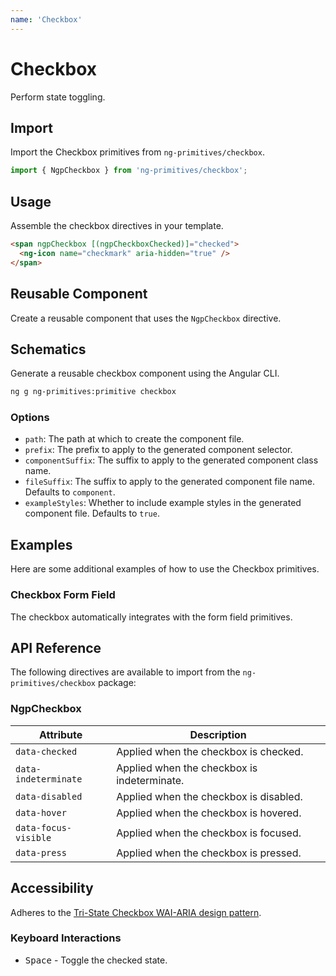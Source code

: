 ```yaml
---
name: 'Checkbox'
---
```


# Checkbox

Perform state toggling.

<docs-example name="checkbox"></docs-example>

## Import

Import the Checkbox primitives from `ng-primitives/checkbox`.

```ts
import { NgpCheckbox } from 'ng-primitives/checkbox';
```

## Usage

Assemble the checkbox directives in your template.

```html
<span ngpCheckbox [(ngpCheckboxChecked)]="checked">
  <ng-icon name="checkmark" aria-hidden="true" />
</span>
```

## Reusable Component

Create a reusable component that uses the `NgpCheckbox` directive.

<docs-snippet name="checkbox"></docs-snippet>

## Schematics

Generate a reusable checkbox component using the Angular CLI.

```bash npm
ng g ng-primitives:primitive checkbox
```

### Options

- `path`: The path at which to create the component file.
- `prefix`: The prefix to apply to the generated component selector.
- `componentSuffix`: The suffix to apply to the generated component class name.
- `fileSuffix`: The suffix to apply to the generated component file name. Defaults to `component`.
- `exampleStyles`: Whether to include example styles in the generated component file. Defaults to `true`.

## Examples

Here are some additional examples of how to use the Checkbox primitives.

### Checkbox Form Field

The checkbox automatically integrates with the form field primitives.

<docs-example name="checkbox-form-field"></docs-example>

## API Reference

The following directives are available to import from the `ng-primitives/checkbox` package:

### NgpCheckbox

<api-docs name="NgpCheckbox"></api-docs>

| Attribute            | Description                                 |
| -------------------- | ------------------------------------------- |
| `data-checked`       | Applied when the checkbox is checked.       |
| `data-indeterminate` | Applied when the checkbox is indeterminate. |
| `data-disabled`      | Applied when the checkbox is disabled.      |
| `data-hover`         | Applied when the checkbox is hovered.       |
| `data-focus-visible` | Applied when the checkbox is focused.       |
| `data-press`         | Applied when the checkbox is pressed.       |

## Accessibility

Adheres to the [Tri-State Checkbox WAI-ARIA design pattern](https://www.w3.org/WAI/ARIA/apg/patterns/checkbox).

### Keyboard Interactions

- <kbd>Space</kbd> - Toggle the checked state.
